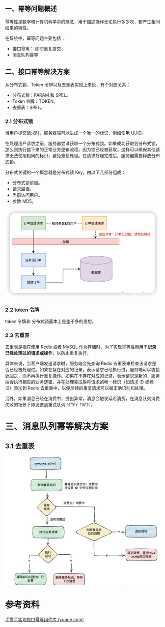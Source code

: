 ## 一、幂等问题概述

幂等性是数学和计算机科学中的概念，用于描述操作无论执行多少次，都产生相同结果的特性。



在系统中，幂等问题主要包括：

- 接口幂等： 即防重复提交
- 消息队列幂等







## 二、接口幂等解决方案

从分布式锁、Token 令牌以及去重表实现上来说，有个对应关系：

- 分布式锁：PARAM 和 SPEL。
- Token 令牌：TOKEN。
- 去重表：SPEL。

### 2.1 分布式锁



当用户提交请求时，服务器端可以生成一个唯一的标识，例如使用 UUID。

在处理用户请求之前，服务器尝试获取一个分布式锁。如果成功获取到分布式锁，那么则执行接下来的正常业务逻辑流程。因为锁已经被获取，这样可以确保其他请求无法使用相同的标识，避免重复处理。在请求处理完成后，服务器需要释放分布式锁。



分布式关键的一个概念就是分布式锁 Key，由以下几部分组成：

- 分布式锁前缀。
- 请求路径。
- 当前访问用户。
- 参数 MD5。

![image.png](images/1710827996427-d8c9baf6-a15c-4e8a-b8de-be954cc5ba22.png)

### 2.2 token 令牌

token 令牌和 分布式锁基本上是差不多的思想。



### 2.3 去重表

去重表是指在使用 Redis 或者 MySQL 作为存储时，为了实现幂等性而用于**记录已经处理过的请求或操作**，以防止重复执行。

具体来说，当客户端发送请求时，服务端会先查询 Redis 去重表来检查该请求是否已经被处理过。如果在存在对应的记录，表示请求已经执行过，服务端可以直接返回之，而不再执行重复操作。如果在不存在对应的记录，表示请求是新的，服务端会执行相应的业务逻辑，并在处理完成后将请求的唯一标识（如请求 ID 或标识）添加到 Redis 去重表中，以便后续的重复请求可以被正确识别和处理。

另外，如果消息已经在消费中，抛出异常，消息会触发延迟消费，在消息队列消费失败的场景下即发送到重试队列 `RETRY TOPIC`。







# 三、消息队列幂等解决方案

## 3.1 去重表

![image-20240408205519594](images/image-20240408205519594.png)





# 参考资料

[手摸手实现接口幂等组件库 (yuque.com)](https://www.yuque.com/magestack/12306/xoea6i2yluci1w0q)